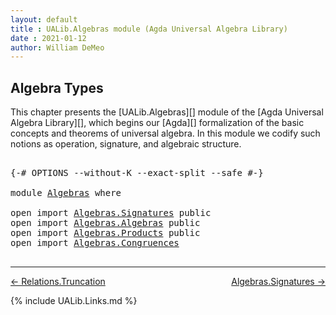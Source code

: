 ```yaml
---
layout: default
title : UALib.Algebras module (Agda Universal Algebra Library)
date : 2021-01-12
author: William DeMeo
---
```


## <a id="algebra-types">Algebra Types</a>

This chapter presents the [UALib.Algebras][] module of the [Agda Universal Algebra Library][], which begins our [Agda][] formalization of the basic concepts and theorems of universal algebra. In this module we codify such notions as operation, signature, and algebraic structure.

<pre class="Agda">

<a id="468" class="Symbol">{-#</a> <a id="472" class="Keyword">OPTIONS</a> <a id="480" class="Pragma">--without-K</a> <a id="492" class="Pragma">--exact-split</a> <a id="506" class="Pragma">--safe</a> <a id="513" class="Symbol">#-}</a>

<a id="518" class="Keyword">module</a> <a id="525" href="Algebras.html" class="Module">Algebras</a> <a id="534" class="Keyword">where</a>

<a id="541" class="Keyword">open</a> <a id="546" class="Keyword">import</a> <a id="553" href="Algebras.Signatures.html" class="Module">Algebras.Signatures</a> <a id="573" class="Keyword">public</a>
<a id="580" class="Keyword">open</a> <a id="585" class="Keyword">import</a> <a id="592" href="Algebras.Algebras.html" class="Module">Algebras.Algebras</a> <a id="610" class="Keyword">public</a>
<a id="617" class="Keyword">open</a> <a id="622" class="Keyword">import</a> <a id="629" href="Algebras.Products.html" class="Module">Algebras.Products</a> <a id="647" class="Keyword">public</a>
<a id="654" class="Keyword">open</a> <a id="659" class="Keyword">import</a> <a id="666" href="Algebras.Congruences.html" class="Module">Algebras.Congruences</a>

</pre>

-------------------------------------

[← Relations.Truncation](Relations.Truncation.html)
<span style="float:right;">[Algebras.Signatures →](Algebras.Signatures.html)</span>

{% include UALib.Links.md %}
